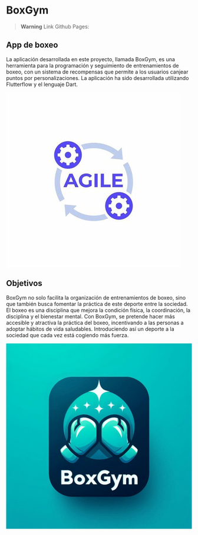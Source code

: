 # BoxGym

> **Warning**
> Link Github Pages: 

## App de boxeo

La aplicación desarrollada en este proyecto, llamada BoxGym, es una herramienta para la programación y seguimiento de entrenamientos de boxeo, con un sistema de recompensas que permite a los usuarios canjear puntos por personalizaciones. La aplicación ha sido desarrollada utilizando Flutterflow y el lenguaje Dart.

![](media/agile.jpg) 


## Objetivos

BoxGym no solo facilita la organización de entrenamientos de boxeo, sino que también busca fomentar la práctica de este deporte entre la sociedad. El boxeo es una disciplina que mejora la condición física, la coordinación, la disciplina y el bienestar mental. Con BoxGym, se pretende hacer más accesible y atractiva la práctica del boxeo, incentivando a las personas a adoptar hábitos de vida saludables. Introduciendo así un deporte a la sociedad que cada vez está cogiendo más fuerza.

![](media/BoxGm.jpg)
